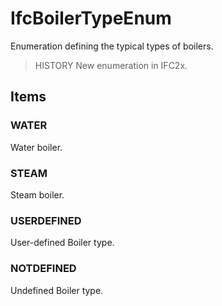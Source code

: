 # IfcBoilerTypeEnum

Enumeration defining the typical types of boilers.
<!-- end of short definition -->

> HISTORY New enumeration in IFC2x.

## Items

### WATER
Water boiler.

### STEAM
Steam boiler.

### USERDEFINED
User-defined Boiler type.

### NOTDEFINED
Undefined Boiler type.
